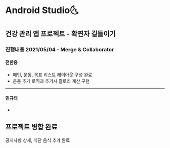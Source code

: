 # Android Studio:last_quarter_moon_with_face:

## 건강 관리 앱 프로젝트 - 확찐자 길들이기



### 진행내용 2021/05/04 - Merge & Collaborator
#### 전한웅

- 메인, 운동, 목표 리스트 레이아웃 구성 완료
- 운동 추가 로직과 추가시 칼로리 계산 구현

------

#### 민규태

- 
프로젝트 병합 완료
- 
공지사항 상세, 식단 음식 추가 완료

